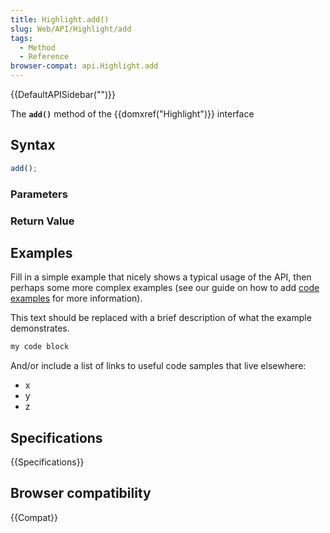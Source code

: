 ```yaml
---
title: Highlight.add()
slug: Web/API/Highlight/add
tags:
  - Method
  - Reference
browser-compat: api.Highlight.add
---
```

{{DefaultAPISidebar("")}}

The **`add()`** method of the {{domxref("Highlight")}} interface 

## Syntax

```js
add();
```

### Parameters



### Return Value



## Examples

Fill in a simple example that nicely shows a typical usage of the API, then perhaps some more complex examples (see our guide on how to add [code examples](/en-US/docs/MDN/Contribute/Structures/Code_examples) for more information).

This text should be replaced with a brief description of what the example demonstrates.

```js
my code block
```

And/or include a list of links to useful code samples that live elsewhere:

*   x
*   y
*   z

## Specifications

{{Specifications}}

## Browser compatibility

{{Compat}}

